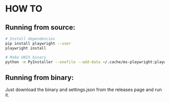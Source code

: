 # HOW TO

## Running from source:

```bash
# Install dependencies
pip install playwright --user 
playwright install

# Make UNIX binary
python -m PyInstaller --onefile --add-data ~/.cache/ms-playwright:playwright/driver/package/.local-browsers main.py
```

## Running from binary:

Just download the binary and settings.json from the releases page and run it.